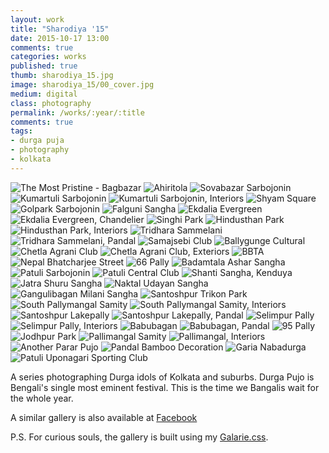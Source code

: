 ```yaml
---
layout: work
title: "Sharodiya '15"
date: 2015-10-17 13:00
comments: true
categories: works
published: true
thumb: sharodiya_15.jpg
image: sharodiya_15/00_cover.jpg
medium: digital
class: photography
permalink: /works/:year/:title
comments: true
tags:
- durga puja
- photography
- kolkata
---
```


<p>
  <div class="fotorama" data-keyboard="true" data-arrows="true" data-click="true" data-swipe="true" data-autoplay="true" data-loop="true">
      <img src="/images/works/sharodiya_15/46_bagbazaar.jpg" alt="The Most Pristine - Bagbazar" data-caption="The Most Pristine - Bagbazar">
      <img src="/images/works/sharodiya_15/45_ahiritola.jpg" alt="Ahiritola" data-caption="Ahiritola">
      <img src="/images/works/sharodiya_15/44_shovabazaar_sarbojonin.jpg" alt="Sovabazar Sarbojonin" data-caption="Sovabazar Sarbojonin">
      <img src="/images/works/sharodiya_15/43_kumartuli_sarbojonin.jpg" alt="Kumartuli Sarbojonin" data-caption="Kumartuli Sarbojonin">
      <img src="/images/works/sharodiya_15/42_kumartuli_sarbojonin.jpg" alt="Kumartuli Sarbojonin, Interiors" data-caption="Kumartuli Sarbojonin, Interiors">
      <img src="/images/works/sharodiya_15/41_shyam_square.jpg" alt="Shyam Square" data-caption="Shyam Square">
      <img src="/images/works/sharodiya_15/40_golpark_sarbojonin.jpg" alt="Golpark Sarbojonin" data-caption="Golpark Sarbojonin">
      <img src="/images/works/sharodiya_15/39_falguni_sangha.jpg" alt="Falguni Sangha" data-caption="Falguni Sangha">
      <img src="/images/works/sharodiya_15/38_ekdalia_evergreen.jpg" alt="Ekdalia Evergreen" data-caption="Ekdalia Evergreen">
      <img src="/images/works/sharodiya_15/37_ekdalia_evergreen.jpg" alt="Ekdalia Evergreen, Chandelier" data-caption="Ekdalia Evergreen, Chandelier">
      <img src="/images/works/sharodiya_15/36_singhi_park.jpg" alt="Singhi Park" data-caption="Singhi Park">
      <img src="/images/works/sharodiya_15/35_hindusthan_park.jpg" alt="Hindusthan Park" data-caption="Hindusthan Park">
      <img src="/images/works/sharodiya_15/34_hindusthan_park.jpg" alt="Hindusthan Park, Interiors" data-caption="Hindusthan Park, Interiors">
      <img src="/images/works/sharodiya_15/33_tridhara.jpg" alt="Tridhara Sammelani" data-caption="Tridhara Sammelani">
      <img src="/images/works/sharodiya_15/32_tridhara.jpg" alt="Tridhara Sammelani, Pandal" data-caption="Tridhara Sammelani, Pandal">
      <img src="/images/works/sharodiya_15/31_samajsebi.jpg" alt="Samajsebi Club" data-caption="Samajsebi Club">
      <img src="/images/works/sharodiya_15/30_balllygunge_cultural.jpg" alt="Ballygunge Cultural" data-caption="Ballygunge Cultural">
      <img src="/images/works/sharodiya_15/29_chetla_agrani.jpg" alt="Chetla Agrani Club" data-caption="Chetla Agrani Club">
      <img src="/images/works/sharodiya_15/28_chetla_agrani.jpg" alt="Chetla Agrani Club, Exteriors" data-caption="Chetla Agrani Club, Exteriors">
      <img src="/images/works/sharodiya_15/27_bbta.jpg" alt="BBTA" data-caption="BBTA">
      <img src="/images/works/sharodiya_15/26_nepal_bhatcharjee_street.jpg" alt="Nepal Bhatcharjee Street" data-caption="Nepal Bhatcharjee Street">
      <img src="/images/works/sharodiya_15/25_66_pally.jpg" alt="66 Pally" data-caption="66 Pally">
      <img src="/images/works/sharodiya_15/24_badamtala_ashar_sangha.jpg" alt="Badamtala Ashar Sangha" data-caption="Badamtala Ashar Sangha">
      <img src="/images/works/sharodiya_15/23_patuli_sarbojonin.jpg" alt="Patuli Sarbojonin" data-caption="Patuli Sarbojonin">
      <img src="/images/works/sharodiya_15/22_patuli_central_club.jpg" alt="Patuli Central Club" data-caption="Patuli Central Club">
      <img src="/images/works/sharodiya_15/21_kenduya_shanti_sangha.jpg" alt="Shanti Sangha, Kenduya" data-caption="Shanti Sangha, Kenduya">
      <img src="/images/works/sharodiya_15/20_jatra_shuru_sangha.jpg" alt="Jatra Shuru Sangha" data-caption="Jatra Shuru Sangha">
      <img src="/images/works/sharodiya_15/19_naktala_udayan_sangha.jpg" alt="Naktal Udayan Sangha" data-caption="Naktal Udayan Sangha">
      <img src="/images/works/sharodiya_15/18_gangulibagan_milani_sangha.jpg" alt="Gangulibagan Milani Sangha" data-caption="Gangulibagan Milani Sangha">
      <img src="/images/works/sharodiya_15/17_santoshpur_trikon_park.jpg" alt="Santoshpur Trikon Park" data-caption="Santoshpur Trikon Park">
      <img src="/images/works/sharodiya_15/16_south_pallymangal_samity.jpg" alt="South Pallymangal Samity" data-caption="South Pallymangal Samity">
      <img src="/images/works/sharodiya_15/15_south_pallymangal_samity.jpg" alt="South Pallymangal Samity, Interiors" data-caption="South Pallymangal Samity, Interiors (2.5 Crore Safety Pins)">
      <img src="/images/works/sharodiya_15/14_santoshpur_lakepally.jpg" alt="Santoshpur Lakepally" data-caption="Santoshpur Lakepally">
      <img src="/images/works/sharodiya_15/13_santoshpur_lakepally.jpg" alt="Santoshpur Lakepally, Pandal" data-caption="Santoshpur Lakepally, Pandal">
      <img src="/images/works/sharodiya_15/12_selimpur_palli.jpg" alt="Selimpur Pally" data-caption="Selimpur Pally">
      <img src="/images/works/sharodiya_15/11_selimpur_palli.jpg" alt="Selimpur Pally, Interiors" data-caption="Selimpur Pally, Interiors">
      <img src="/images/works/sharodiya_15/10_babubagan.jpg" alt="Babubagan" data-caption="Babubagan">
      <img src="/images/works/sharodiya_15/09_babubagan.jpg" alt="Babubagan, Pandal" data-caption="Babubagan, Pandal">
      <img src="/images/works/sharodiya_15/08_95_palli.jpg" alt="95 Pally" data-caption="95 Pally">
      <img src="/images/works/sharodiya_15/07_jodhpur_park.jpg" alt="Jodhpur Park" data-caption="Jodhpur Park">
      <img src="/images/works/sharodiya_15/06_pallimangal.jpg" alt="Pallimangal Samity" data-caption="Pallimangal Samity">
      <img src="/images/works/sharodiya_15/05_pallimangal.jpg" alt="Pallimangal, Interiors" data-caption="Pallimangal, Interiors">
      <img src="/images/works/sharodiya_15/04_unknown.jpg" alt="Another Parar Pujo" data-caption="Another Parar Pujo, Harimati Sarani">
      <img src="/images/works/sharodiya_15/03_decoration.jpg" alt="Pandal Bamboo Decoration" data-caption="Bamboo Chandelier in Pandal">
      <img src="/images/works/sharodiya_15/02_nabadurga.jpg" alt="Garia Nabadurga" data-caption="Garia Nabadurga">
      <img src="/images/works/sharodiya_15/01_patuli.jpg" alt="Patuli Uponagari Sporting Club" data-caption="Patuli Uponagari Sporting Club">
  </div>
</p>

A series photographing Durga idols of Kolkata and suburbs. Durga Pujo is Bengali's single most eminent festival. This is the time we Bangalis wait for the whole year.

A similar gallery is also available at <a href="https://www.facebook.com/media/set/?set=a.998974490162723.1073741841.100001505433242&type=1&l=d7bb79c78e" target="_blank">Facebook</a> 

P.S. For curious souls, the gallery is built using my [Galarie.css](http://upamanyu.in/galarie-css/).
